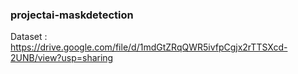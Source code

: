 ### projectai-maskdetection

Dataset : https://drive.google.com/file/d/1mdGtZRqQWR5ivfpCgjx2rTTSXcd-2UNB/view?usp=sharing
